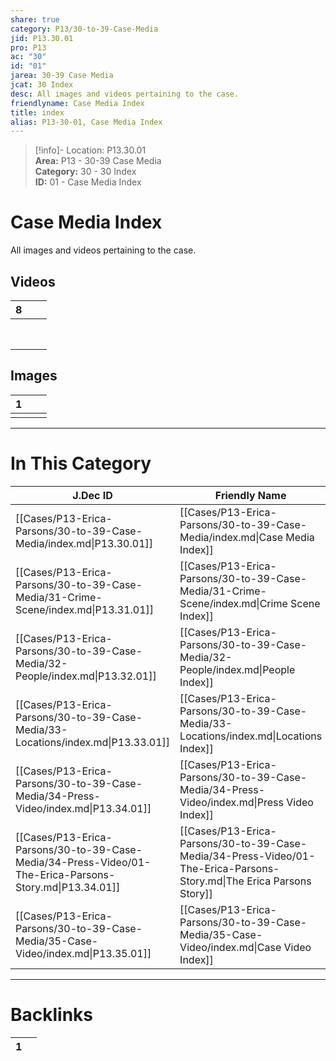 ```yaml
---  
share: true  
category: P13/30-to-39-Case-Media  
jid: P13.30.01  
pro: P13  
ac: "30"  
id: "01"  
jarea: 30-39 Case Media  
jcat: 30 Index  
desc: All images and videos pertaining to the case.  
friendlyname: Case Media Index  
title: index  
alias: P13-30-01, Case Media Index  
---  
```

  
>[!info]- Location: P13.30.01  
>**Area:** P13 - 30-39 Case Media  
>**Category:** 30 - 30 Index  
>**ID:** 01 - Case Media Index  
  
# Case Media Index  
  
All images and videos pertaining to the case.  
  
## Videos   
  
<div><table class="dataview table-view-table"><thead class="table-view-thead"><tr class="table-view-tr-header"><th class="table-view-th"><span></span><span class="dataview small-text">8</span></th><th class="table-view-th"><span></span></th><th class="table-view-th"><span></span></th></tr></thead><tbody class="table-view-tbody"><tr><td><span></span></td><td><span></span></td><td><span></span></td></tr><tr><td><span></span></td><td><span></span></td><td><span></span></td></tr><tr><td><span></span></td><td><span></span></td><td><span></span></td></tr><tr><td><span></span></td><td><span></span></td><td><span></span></td></tr><tr><td><span></span></td><td><span></span></td><td><span></span></td></tr><tr><td><span></span></td><td><span></span></td><td><span></span></td></tr><tr><td><span></span></td><td><span></span></td><td><span></span></td></tr><tr><td><span></span></td><td><span></span></td><td><span></span></td></tr></tbody></table></div>  
## Images   
  
<div><table class="dataview table-view-table"><thead class="table-view-thead"><tr class="table-view-tr-header"><th class="table-view-th"><span></span><span class="dataview small-text">1</span></th><th class="table-view-th"><span></span></th><th class="table-view-th"><span></span></th></tr></thead><tbody class="table-view-tbody"><tr><td><span></span></td><td><span></span></td><td><span></span></td></tr></tbody></table></div>  
  
  
---  
# In This Category  
  
| J.Dec ID                                                                                                | Friendly Name                                                                                                         | Description                                            |  
| ------------------------------------------------------------------------------------------------------- | --------------------------------------------------------------------------------------------------------------------- | ------------------------------------------------------ |  
| [[Cases/P13-Erica-Parsons/30-to-39-Case-Media/index.md\|P13.30.01]]                                     | [[Cases/P13-Erica-Parsons/30-to-39-Case-Media/index.md\|Case Media Index]]                                            | All images and videos pertaining to the case.          |  
| [[Cases/P13-Erica-Parsons/30-to-39-Case-Media/31-Crime-Scene/index.md\|P13.31.01]]                      | [[Cases/P13-Erica-Parsons/30-to-39-Case-Media/31-Crime-Scene/index.md\|Crime Scene Index]]                            | Imagery from the crime scene.                          |  
| [[Cases/P13-Erica-Parsons/30-to-39-Case-Media/32-People/index.md\|P13.32.01]]                           | [[Cases/P13-Erica-Parsons/30-to-39-Case-Media/32-People/index.md\|People Index]]                                      | Images of people involved.                             |  
| [[Cases/P13-Erica-Parsons/30-to-39-Case-Media/33-Locations/index.md\|P13.33.01]]                        | [[Cases/P13-Erica-Parsons/30-to-39-Case-Media/33-Locations/index.md\|Locations Index]]                                | Images of the locations involved.                      |  
| [[Cases/P13-Erica-Parsons/30-to-39-Case-Media/34-Press-Video/index.md\|P13.34.01]]                      | [[Cases/P13-Erica-Parsons/30-to-39-Case-Media/34-Press-Video/index.md\|Press Video Index]]                            | Any video clips from the press pertaining to the case. |  
| [[Cases/P13-Erica-Parsons/30-to-39-Case-Media/34-Press-Video/01-The-Erica-Parsons-Story.md\|P13.34.01]] | [[Cases/P13-Erica-Parsons/30-to-39-Case-Media/34-Press-Video/01-The-Erica-Parsons-Story.md\|The Erica Parsons Story]] | Notes                                                  |  
| [[Cases/P13-Erica-Parsons/30-to-39-Case-Media/35-Case-Video/index.md\|P13.35.01]]                       | [[Cases/P13-Erica-Parsons/30-to-39-Case-Media/35-Case-Video/index.md\|Case Video Index]]                              | Any video clips from the trial or investigation.       |  
  
  
---  
# Backlinks  
<div><table class="dataview table-view-table"><thead class="table-view-thead"><tr class="table-view-tr-header"><th class="table-view-th"><span></span><span class="dataview small-text">1</span></th><th class="table-view-th"><span></span></th></tr></thead><tbody class="table-view-tbody"></tbody></table></div>